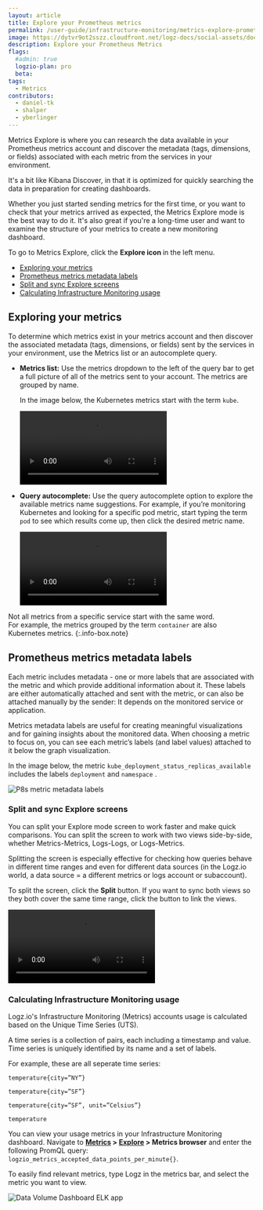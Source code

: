 ```yaml
---
layout: article
title: Explore your Prometheus metrics
permalink: /user-guide/infrastructure-monitoring/metrics-explore-prometheus/
image: https://dytvr9ot2sszz.cloudfront.net/logz-docs/social-assets/docs-social.jpg
description: Explore your Prometheus Metrics
flags:
  #admin: true
  logzio-plan: pro
  beta: 
tags:
  - Metrics
contributors:
  - daniel-tk
  - shalper
  - yberlinger
---
```



Metrics Explore is where you can research the data available in your Prometheus metrics account and discover the metadata (tags, dimensions, or fields) associated with each metric from the services in your environment.

It's a bit like Kibana Discover, in that it is optimized for quickly searching the data in preparation for creating dashboards.

Whether you just started sending metrics for the first time, or you want to check that your metrics arrived as expected, the Metrics Explore mode is the best way to do it. It's also great if you're a long-time user and want to examine the structure of your metrics to create a new monitoring dashboard.

To go to Metrics Explore, click the **Explore icon <i class="far fa-compass"></i>** in the left menu.

* [Exploring your metrics](/user-guide/infrastructure-monitoring/metrics-explore-prometheus/#exploring-your-metrics)
* [Prometheus metrics metadata labels](/user-guide/infrastructure-monitoring/metrics-explore-prometheus/#prometheus-metrics-metadata-labels)
* [Split and sync Explore screens](/user-guide/infrastructure-monitoring/metrics-explore-prometheus/#split-and-sync-explore-screens)
* [Calculating Infrastructure Monitoring usage](/user-guide/infrastructure-monitoring/metrics-explore-prometheus/#calculating-infrastructure-monitoring-usage)

<!-- Exposing the metrics in your system - discovering the associated metadata (tags, dimensions, or fields) sent by the services in your environment -->

## Exploring your metrics

To determine which metrics exist in your metrics account and then discover the associated metadata (tags, dimensions, or fields) sent by the services in your environment, use the Metrics list or an autocomplete query.

- **Metrics list:** Use the metrics dropdown to the left of the query bar to get a full picture of all of the metrics sent to your account. 
The metrics are grouped by name. 

  In the image below, the Kubernetes metrics start with the term `kube`. 

  <!-- ![P8s metrics tree list](https://dytvr9ot2sszz.cloudfront.net/logz-docs/grafana-explore/grafana-exp8s-metrics-list.png) -->

   <video autoplay loop>
    <source src="https://dytvr9ot2sszz.cloudfront.net/logz-docs/grafana-explore/p8s-xplore11-metricslist.mp4" type="video/mp4" />
  </video>

- **Query autocomplete:** Use the query autocomplete option to explore the available metrics name suggestions. 
  For example, if you’re monitoring Kubernetes and looking for a specific pod metric, start typing the term `pod` to see which results come up, then click the desired metric name.

  <!-- ![P8s query autocomplete](https://dytvr9ot2sszz.cloudfront.net/logz-docs/grafana-explore/grafana-exp8s-querylist.png)  -->

  <video autoplay loop>
    <source src="https://dytvr9ot2sszz.cloudfront.net/logz-docs/grafana-explore/p8s-explore-query.mp4" type="video/mp4" />
  </video>

Not all metrics from a specific service start with the same word. <br>For example, the metrics grouped by the term `container` are also Kubernetes metrics. 
{:.info-box.note}

## Prometheus metrics metadata labels

Each metric includes metadata - one or more labels that are associated with the metric and which provide additional information about it. These labels are either automatically attached and sent with the metric, or can also be attached manually by the sender: It depends on the monitored service or application. 

Metrics metadata labels are useful for creating meaningful visualizations and for gaining insights about the monitored data. When choosing a metric to focus on, you can see each metric’s labels (and label values) attached to it below the graph visualization. 

In the image below, the metric `kube_deployment_status_replicas_available` includes the labels `deployment` and `namespace` .

![P8s metric metadata labels](https://dytvr9ot2sszz.cloudfront.net/logz-docs/grafana-explore/grafana-exp8s-metadata-labels1.png)

### Split and sync Explore screens

You can split your Explore mode screen to work faster and make quick comparisons. You can split the screen to work with two views side-by-side, whether Metrics-Metrics, Logs-Logs, or Logs-Metrics.  <!-- what sort of things would you display in the 2 panels, for example?  -->

Splitting the screen is especially effective for checking how queries behave in different time ranges and even for different data sources (in the Logz.io world, a data source = a different metrics or logs account or subaccount).

To split the screen, click the **<i class="fas fa-columns"></i> Split** button.
If you want to sync both views so they both cover the same time range, click the **<i class="fas fa-link"></i>** button to link the views.

<!-- ![Sync P8s Explore views](https://dytvr9ot2sszz.cloudfront.net/logz-docs/grafana-explore/grafana-exp8s-splitsync1.png) -->

<video autoplay loop>
    <source src="https://dytvr9ot2sszz.cloudfront.net/logz-docs/grafana-explore/p8s-xplore-split-sync.mp4" type="video/mp4" />
  </video>

### Calculating Infrastructure Monitoring usage

Logz.io's Infrastructure Monitoring (Metrics) accounts usage is calculated based on the Unique Time Series (UTS).

A time series is a collection of pairs, each including a timestamp and value. Time series is uniquely identified by its name and a set of labels. 

For example, these are all seperate time series:

`temperature{city=”NY”}`

`temperature{city=”SF”}`

`temperature{city=”SF”, unit=”Celsius”}`

`temperature`


You can view your usage metrics in your Infrastructure Monitoring dashboard. Navigate to **[Metrics](https://app.logz.io/#/dashboard/metrics) > [Explore](https://app.logz.io/#/dashboard/metrics/explore) > Metrics browser** and enter the following PromQL query: `logzio_metrics_accepted_data_points_per_minute{}`. 

To easily find relevant metrics, type Logz in the metrics bar, and select the metric you want to view.

![Data Volume Dashboard ELK app](https://dytvr9ot2sszz.cloudfront.net/logz-docs/accounts/explore-cpu-usage.png)
